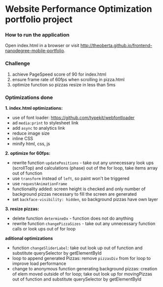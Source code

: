 # Website Performance Optimization portfolio project

### How to run the application

Open index.html in a browser or visit http://theoberta.github.io/frontend-nanodegree-mobile-portfolio.

### Challenge
1. achieve PageSpeed score of 90 for index.html
2. ensure frame rate of 60fps when scrolling in pizza.html
3. optimize function so pizzas resize in less than 5ms


### Optimizations done

**1. index.html optimizations:**

* use of font loader: https://github.com/typekit/webfontloader
* ad `media:print` to stylesheet link
* add `async` to analytics link
* reduce image size
* inline CSS
* minify html, css, js

**2. optimize for 60fps:**

* rewrite function `updatePositions` - take out any unnecessary look ups (scrollTop) and calculations (phase) out of the for loop, take items array out of function
* use `transform` instead of `left`, so paint won't be triggered
* use `requestAnimationFrame`
* functionality added: screen height is checked and only number of background pizzas necessary to fill the screen are generated
* set `backface-visibility: hidden`, so background pizzas have own layer

**3. resize pizzas:**

* delete function `determineDx` - function does not do anything
* rewrite function `changePizzaSizes` - take out any unnecessary function calls or look ups out of for loop

**aditional optimizations**

* function `changeSliderLabel`: take out look up out of function and substitute querySelector by getElementById
* loop to append generated Pizzas: remove `pizzasDiv` from for loop to improve load performance
* change to anonymous function generating background pizzas: creation of elem moved outside of for loop; take out look up for movingPizzas out of function and substitute querySelector by getElementById